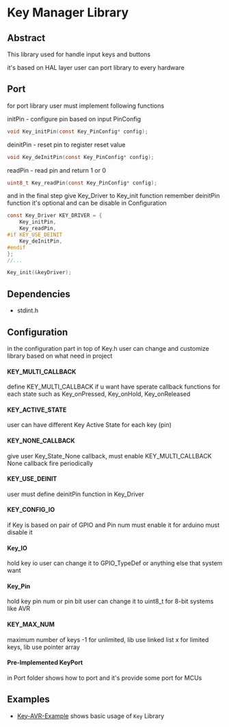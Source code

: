 # Key Manager Library

## Abstract

This library used for handle input keys and buttons

it's based on HAL layer
user can port library to every hardware 

## Port

for port library user must implement following functions

initPin - configure pin based on input PinConfig
```C
void Key_initPin(const Key_PinConfig* config);
```
deinitPin - reset pin to register reset value
```C
void Key_deInitPin(const Key_PinConfig* config);
```
readPin - read pin and return 1 or 0
```C
uint8_t Key_readPin(const Key_PinConfig* config);
```

and in the final step give Key_Driver to Key_init function
remember deinitPin function it's optional and can be disable in Configuration 
```C
const Key_Driver KEY_DRIVER = {
    Key_initPin,
    Key_readPin,
#if KEY_USE_DEINIT
    Key_deInitPin,
#endif
};
//...

Key_init(&keyDriver);

```

## Dependencies
- stdint.h

## Configuration

in the configuration part in top of Key.h user can change and customize library based on what need in project

#### KEY_MULTI_CALLBACK
define KEY_MULTI_CALLBACK if u want have sperate callback functions for each state such as Key_onPressed, Key_onHold, Key_onReleased

#### KEY_ACTIVE_STATE
user can have different Key Active State for each key (pin)

#### KEY_NONE_CALLBACK
give user Key_State_None callback, must enable KEY_MULTI_CALLBACK None callback fire periodically

#### KEY_USE_DEINIT
user must define deinitPin function in Key_Driver

#### KEY_CONFIG_IO
if Key is based on pair of GPIO and Pin num must enable it for arduino must disable it

#### Key_IO
hold key io
user can change it to GPIO_TypeDef or anything else that system want

#### Key_Pin
hold key pin num or pin bit
user can change it to uint8_t for 8-bit systems like AVR

#### KEY_MAX_NUM
maximum number of keys
-1 for unlimited, lib use linked list 
x for limited keys, lib use pointer array

#### Pre-Implemented KeyPort
in Port folder shows how to port and it's provide some port for MCUs

## Examples 
- [Key-AVR-Example](./Examples/Key-AVR-Example/) shows basic usage of `Key` Library
